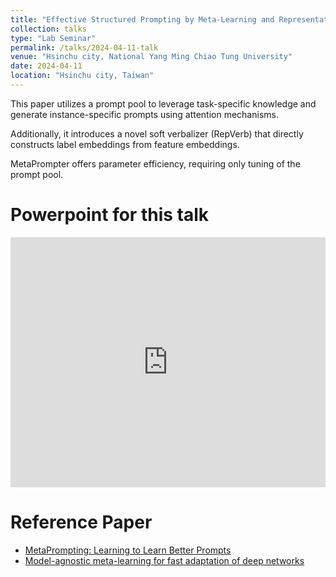 ```yaml
---
title: "Effective Structured Prompting by Meta-Learning and Representative Verbalizer"
collection: talks
type: "Lab Seminar"
permalink: /talks/2024-04-11-talk
venue: "Hsinchu city, National Yang Ming Chiao Tung University"
date: 2024-04-11
location: "Hsinchu city, Taiwan"
---
```


This paper utilizes a prompt pool to leverage task-specific knowledge and generate instance-specific prompts using attention mechanisms.

Additionally, it introduces a novel soft verbalizer (RepVerb) that directly constructs label embeddings from feature embeddings.

MetaPrompter offers parameter efficiency, requiring only tuning of the prompt pool.

Powerpoint for this talk
=====
<iframe src="https://www.slideshare.net/slideshow/embed_code/key/aO92icYmQoIYph?hostedIn=slideshare&page=upload" width="100%" height="400" frameborder="0" marginwidth="0" marginheight="0" scrolling="no"></iframe>

Reference Paper
=====
- [MetaPrompting: Learning to Learn Better Prompts](https://aclanthology.org/2022.coling-1.287/)
- [Model-agnostic meta-learning for fast adaptation of deep networks](https://arxiv.org/abs/1703.03400)
